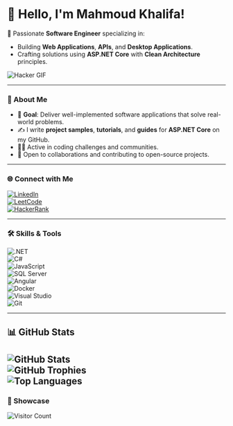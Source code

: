 # 👋 Hello, I'm Mahmoud Khalifa!  

🌟 Passionate **Software Engineer** specializing in:  
- Building **Web Applications**, **APIs**, and **Desktop Applications**.  
- Crafting solutions using **ASP.NET Core** with **Clean Architecture** principles.  

![Hacker GIF](https://media.giphy.com/media/26BRzozg4TCBXv6QU/giphy.gif)  

---

### 🚀 About Me  
- 🔭 **Goal**: Deliver well-implemented software applications that solve real-world problems.  
- ✍️ I write **project samples**, **tutorials**, and **guides** for **ASP.NET Core** on my GitHub.  
- 👨‍💻 Active in coding challenges and communities.  
- 🤝 Open to collaborations and contributing to open-source projects.  

---

### 🌐 Connect with Me  

[![LinkedIn](https://img.shields.io/badge/LinkedIn-blue?style=for-the-badge&logo=linkedin)](https://www.linkedin.com/in/mahmoud-khalifa-643936138/)  
[![LeetCode](https://img.shields.io/badge/LeetCode-orange?style=for-the-badge&logo=leetcode)](https://leetcode.com/mahmudkhalifa1/)  
[![HackerRank](https://img.shields.io/badge/HackerRank-green?style=for-the-badge&logo=hackerrank)](https://www.hackerrank.com/mahmudkhalifa1?hr_r=1/)  

---

### 🛠️ Skills & Tools  

![.NET](https://img.shields.io/badge/.NET-512BD4?style=for-the-badge&logo=dotnet&logoColor=white)  
![C#](https://img.shields.io/badge/C%23-239120?style=for-the-badge&logo=csharp&logoColor=white)  
![JavaScript](https://img.shields.io/badge/JavaScript-F7DF1E?style=for-the-badge&logo=javascript&logoColor=black)  
![SQL Server](https://img.shields.io/badge/SQL%20Server-CC2927?style=for-the-badge&logo=microsoftsqlserver&logoColor=white)  
![Angular](https://img.shields.io/badge/Angular-DD0031?style=for-the-badge&logo=angular&logoColor=white)  
![Docker](https://img.shields.io/badge/Docker-2496ED?style=for-the-badge&logo=docker&logoColor=white)  
![Visual Studio](https://img.shields.io/badge/Visual%20Studio-5C2D91?style=for-the-badge&logo=visualstudio&logoColor=white)  
![Git](https://img.shields.io/badge/Git-F05032?style=for-the-badge&logo=git&logoColor=white)  

---


## 📊 GitHub Stats  

![GitHub Stats](https://github-readme-stats.vercel.app/api?username=khalifa005&show_icons=true&theme=radical&hide_border=true)  
![GitHub Trophies](https://github-profile-trophy.vercel.app/?username=khalifa005&theme=radical&margin-w=15&margin-h=15)  
![Top Languages](https://github-readme-stats.vercel.app/api/top-langs/?username=khalifa005&layout=compact&theme=dark)  
---

### 📣 Showcase  
![Visitor Count](https://visitor-badge.laobi.icu/badge?page_id=khalifa005.khalifa005)  



